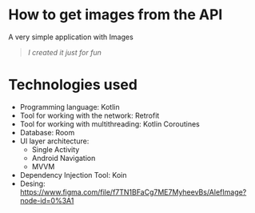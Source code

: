# How to get images from the API
A very simple application with Images
> *I created it just for fun*
# Technologies used
- Programming language: Kotlin
- Tool for working with the network: Retrofit
- Tool for working with multithreading: Kotlin Coroutines
- Database: Room
- UI layer architecture:
  - Single Activity
  - Android Navigation
  - MVVM
- Dependency Injection Tool: Koin 
- Desing: https://www.figma.com/file/f7TN1BFaCg7ME7MyheevBs/AlefImage?node-id=0%3A1
